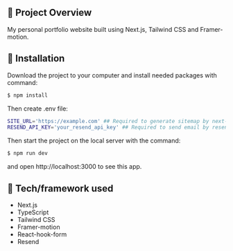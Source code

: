 ## 🎉 Project Overview

My personal portfolio website built using Next.js, Tailwind CSS and Framer-motion.

## 💾 Installation

Download the project to your computer and install needed packages with command:

```bash
$ npm install
```

Then create .env file:

```bash
SITE_URL='https://example.com' ## Required to generate sitemap by next-sitemap
RESEND_API_KEY='your_resend_api_key' ## Required to send email by resend
```

Then start the project on the local server with the command:

```bash
$ npm run dev
```

and open http://localhost:3000 to see this app.

## 🔧 Tech/framework used

- Next.js
- TypeScript
- Tailwind CSS
- Framer-motion
- React-hook-form
- Resend
